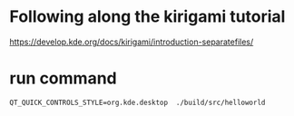 # Following along the kirigami tutorial

https://develop.kde.org/docs/kirigami/introduction-separatefiles/

# run command 

```
QT_QUICK_CONTROLS_STYLE=org.kde.desktop  ./build/src/helloworld

```